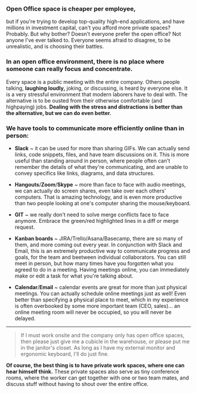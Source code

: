 ### Open Office space is cheaper per employee, 
but if you're trying to develop top-quality high-end applications, and have millions in investment capital, can't you afford more private spaces? Probably. But why bother? Doesn't everyone prefer the open office? Not anyone I've ever talked to. Everyone seems afraid to disagree, to be unrealistic, and is choosing their battles.

### In an open office environment, there is no place where someone can really focus and concentrate.
 Every space is a public meeting with the entire company. Others people talking, **laughing loudly,** joking, or discussing, is heard by everyone else. It is a very stressful environment that modern laborers have to deal with. The alternative is to be ousted from their otherwise comfortable (and highpaying) jobs. **Dealing with the stress and distractions is better than the alternative, but we can do even better.**

### We have tools to communicate more efficiently online than in person:

* **Slack** ~ it can be used for more than sharing GIFs. We can actually send links, code snippets, files, and have team discussions on it. This is more useful than standing around in person, where people often can't remember the details of what they're communicating, and are unable to convey specifics like links, diagrams, and data structures.

* **Hangouts**/**Zoom**/**Skype** ~ more than face to face with audio meetings, we can actually do screen shares, even take over each others' computers. That is amazing technology, and is even more productive than two people looking at one's computer sharing the mouse/keyboard.

* **GIT** ~ we really don't need to solve merge conflicts face to face anymore. Embrace the green/red highlighted lines in a diff or merge request. 

* **Kanban boards** ~ JIRA/Trello/Asana/Basecamp, there are so many of them, and more coming out every year. In conjunction with Slack and Email, this is an extremely productive way to communicate progress and goals, for the team and beetween individual collaborators. You can still meet in person, but how many times have you forgotten what you agreed to do in a meeting. Having meetings online, you can immediately make or edit a task for what you're talking about.     

* **Calendar**/**Email** ~ calendar events are great for more than just physical meetings. You can actually schedule online meetings just as well! Even better than specifying a physical place to meet, which in my experience is often overbooked by some more important team (CEO, sales)... an online meeting room will never be occupied, so you will never be delayed.

----

> If I must work onsite and the company only has open office spaces, then please just give me a cubicle in the warehouse, or please put me in the janitor's closet. As long as I have my external monitor and ergonomic keyboard, I'll do just fine.

**Of course, the best thing is to have private work spaces, where one can hear himself think.** These private spaces also serve as tiny conference rooms, where the worker can get together with one or two team mates, and discuss stuff without having to shout over the entire office. 

